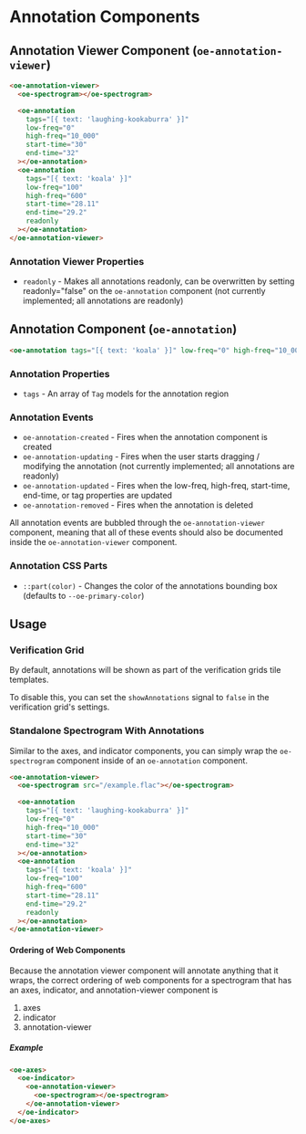 # Annotation Components

## Annotation Viewer Component (`oe-annotation-viewer`)

```html
<oe-annotation-viewer>
  <oe-spectrogram></oe-spectrogram>

  <oe-annotation
    tags="[{ text: 'laughing-kookaburra' }]"
    low-freq="0"
    high-freq="10_000"
    start-time="30"
    end-time="32"
  ></oe-annotation>
  <oe-annotation
    tags="[{ text: 'koala' }]"
    low-freq="100"
    high-freq="600"
    start-time="28.11"
    end-time="29.2"
    readonly
  ></oe-annotation>
</oe-annotation-viewer>
```

### Annotation Viewer Properties

- `readonly` - Makes all annotations readonly, can be overwritten by setting readonly="false" on the `oe-annotation` component (not currently implemented; all annotations are readonly)

## Annotation Component (`oe-annotation`)

```html
<oe-annotation tags="[{ text: 'koala' }]" low-freq="0" high-freq="10_000" start-time="30" end-time="32"></oe-annotation>
```

### Annotation Properties

- `tags` - An array of `Tag` models for the annotation region

### Annotation Events

- `oe-annotation-created` - Fires when the annotation component is created
- `oe-annotation-updating` - Fires when the user starts dragging / modifying the annotation (not currently implemented; all annotations are readonly)
- `oe-annotation-updated` - Fires when the low-freq, high-freq, start-time, end-time, or tag properties are updated
- `oe-annotation-removed` - Fires when the annotation is deleted

All annotation events are bubbled through the `oe-annotation-viewer` component,
meaning that all of these events should also be documented inside the
`oe-annotation-viewer` component.

### Annotation CSS Parts

- `::part(color)` - Changes the color of the annotations bounding box (defaults to `--oe-primary-color`)

## Usage

### Verification Grid

By default, annotations will be shown as part of the verification grids tile
templates.

To disable this, you can set the `showAnnotations` signal to `false` in the
verification grid's settings.

### Standalone Spectrogram With Annotations

Similar to the axes, and indicator components, you can simply wrap the
`oe-spectrogram` component inside of an `oe-annotation` component.

```html
<oe-annotation-viewer>
  <oe-spectrogram src="/example.flac"></oe-spectrogram>

  <oe-annotation
    tags="[{ text: 'laughing-kookaburra' }]"
    low-freq="0"
    high-freq="10_000"
    start-time="30"
    end-time="32"
  ></oe-annotation>
  <oe-annotation
    tags="[{ text: 'koala' }]"
    low-freq="100"
    high-freq="600"
    start-time="28.11"
    end-time="29.2"
    readonly
  ></oe-annotation>
</oe-annotation-viewer>
```

#### Ordering of Web Components

Because the annotation viewer component will annotate anything that it wraps,
the correct ordering of web components for a spectrogram that has an axes,
indicator, and annotation-viewer component is

1. axes
2. indicator
3. annotation-viewer

##### Example

```html
<oe-axes>
  <oe-indicator>
    <oe-annotation-viewer>
      <oe-spectrogram></oe-spectrogram>
    </oe-annotation-viewer>
  </oe-indicator>
</oe-axes>
```

